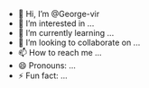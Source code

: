 - 👋 Hi, I’m @George-vir
- 👀 I’m interested in ...
- 🌱 I’m currently learning ...
- 💞️ I’m looking to collaborate on ...
- 📫 How to reach me ...
- 😄 Pronouns: ...
- ⚡ Fun fact: ...

<!---
George-vir/George-vir is a ✨ special ✨ repository because its `README.md` (this file) appears on your GitHub profile.
You can click the Preview link to take a look at your changes.
--->
